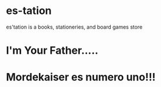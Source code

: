 # es-tation
es'tation is a books, stationeries, and board games store


# I'm Your Father.....
# Mordekaiser es numero uno!!!
